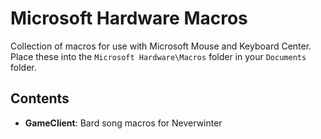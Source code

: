 # Microsoft Hardware Macros
Collection of macros for use with Microsoft Mouse and Keyboard Center. Place these into the `Microsoft Hardware\Macros` folder in your `Documents` folder.

## Contents
- **GameClient**: Bard song macros for Neverwinter
